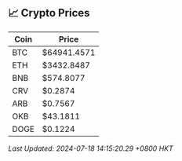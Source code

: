 ## 📈 Crypto Prices

| Coin | Price |
| ---- | ----- |
| BTC | $64941.4571 |
| ETH | $3432.8487 |
| BNB | $574.8077 |
| CRV | $0.2874 |
| ARB | $0.7567 |
| OKB | $43.1811 |
| DOGE | $0.1224 |

_Last Updated: 2024-07-18 14:15:20.29 +0800 HKT_